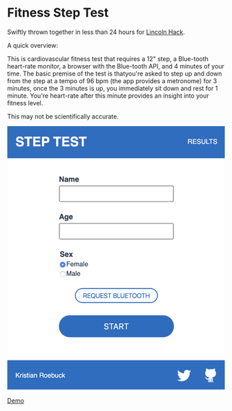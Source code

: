 # Fitness Step Test

Swiftly thrown together in less than 24 hours for [Lincoln Hack](https://2019.lincolnhack.org/).

A quick overview:

This is cardiovascular fitness test that requires a 12" step, a Blue-tooth heart-rate monitor,
a browser with the Blue-tooth API, and 4 minutes of your time. The basic premise of the test is
thatyou're asked to step up and down from the step at a tempo of 96 bpm (the app provides a
metronome) for 3 minutes, once the 3 minutes is up, you immediately sit down and rest for 1
minute. You're heart-rate after this minute provides an insight into your fitness level.

This may not be scientifically accurate.


![Screenshot](https://raw.githubusercontent.com/roebuk/step-test/master/screenshot.png "")

[Demo](https://step.roeb.uk/)
